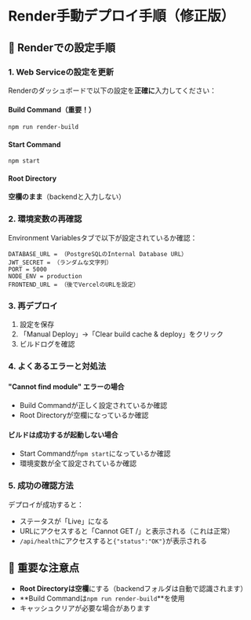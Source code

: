 # Render手動デプロイ手順（修正版）

## 🔧 Renderでの設定手順

### 1. Web Serviceの設定を更新

Renderのダッシュボードで以下の設定を**正確に**入力してください：

#### Build Command（重要！）
```
npm run render-build
```

#### Start Command
```
npm start
```

#### Root Directory
**空欄のまま**（backendと入力しない）

### 2. 環境変数の再確認

Environment Variablesタブで以下が設定されているか確認：

```
DATABASE_URL = （PostgreSQLのInternal Database URL）
JWT_SECRET = （ランダムな文字列）
PORT = 5000
NODE_ENV = production
FRONTEND_URL = （後でVercelのURLを設定）
```

### 3. 再デプロイ

1. 設定を保存
2. 「Manual Deploy」→「Clear build cache & deploy」をクリック
3. ビルドログを確認

### 4. よくあるエラーと対処法

#### "Cannot find module" エラーの場合
- Build Commandが正しく設定されているか確認
- Root Directoryが空欄になっているか確認

#### ビルドは成功するが起動しない場合
- Start Commandが`npm start`になっているか確認
- 環境変数が全て設定されているか確認

### 5. 成功の確認方法

デプロイが成功すると：
- ステータスが「Live」になる
- URLにアクセスすると「Cannot GET /」と表示される（これは正常）
- `/api/health`にアクセスすると`{"status":"OK"}`が表示される

## 📝 重要な注意点

- **Root Directoryは空欄**にする（backendフォルダは自動で認識されます）
- **Build Commandは`npm run render-build`**を使用
- キャッシュクリアが必要な場合があります